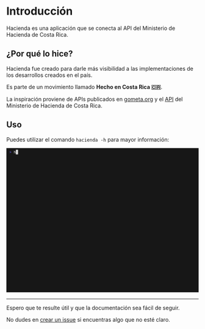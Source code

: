 # Introducción

Hacienda es una aplicación que se conecta al API del Ministerio de Hacienda 
de Costa Rica.

## ¿Por qué lo hice?

Hacienda fue creado para darle más visibilidad a las implementaciones de los 
desarrollos creados en el país.

Es parte de un movimiento llamado **Hecho en Costa Rica 🇨🇷**.

La inspiración proviene de APIs publicados en [gometa.org](https://apis.gometa.org)
y el [API](https://api.hacienda.go.cr/status) del Ministerio de Hacienda de Costa Rica.

## Uso

Puedes utilizar el comando `hacienda -h` para mayor información:

![hacienda example gif](https://raw.githubusercontent.com/kevinah95/hacienda/main/examples/hacienda.gif)

---

Espero que te resulte útil y que la documentación sea fácil de seguir.

No dudes en [crear un issue][iss] si encuentras algo que no esté claro.

[iss]: https://github.com/kevinah95/hacienda/issues